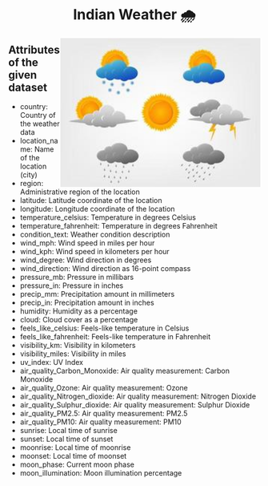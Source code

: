 
 
<h1 align="center"> Indian Weather 🌧️</h1>
<img align="right" alt="coding" width="400" src="weather.png">

## Attributes of the given dataset
  
- country: Country of the weather data 
- location_name: Name of the location (city)
- region: Administrative region of the location
- latitude: Latitude coordinate of the location
- longitude: Longitude coordinate of the location
- temperature_celsius: Temperature in degrees Celsius
- temperature_fahrenheit: Temperature in degrees Fahrenheit
- condition_text: Weather condition description
- wind_mph: Wind speed in miles per hour
- wind_kph: Wind speed in kilometers per hour
- wind_degree: Wind direction in degrees
- wind_direction: Wind direction as 16-point compass
- pressure_mb: Pressure in millibars
- pressure_in: Pressure in inches
- precip_mm: Precipitation amount in millimeters
- precip_in: Precipitation amount in inches
- humidity: Humidity as a percentage
- cloud: Cloud cover as a percentage
- feels_like_celsius: Feels-like temperature in Celsius
- feels_like_fahrenheit: Feels-like temperature in Fahrenheit
- visibility_km: Visibility in kilometers
- visibility_miles: Visibility in miles
- uv_index: UV Index
- air_quality_Carbon_Monoxide: Air quality measurement: Carbon Monoxide
- air_quality_Ozone: Air quality measurement: Ozone
- air_quality_Nitrogen_dioxide: Air quality measurement: Nitrogen Dioxide
- air_quality_Sulphur_dioxide: Air quality measurement: Sulphur Dioxide
- air_quality_PM2.5: Air quality measurement: PM2.5
- air_quality_PM10: Air quality measurement: PM10
- sunrise: Local time of sunrise
- sunset: Local time of sunset
- moonrise: Local time of moonrise
- moonset: Local time of moonset
- moon_phase: Current moon phase
- moon_illumination: Moon illumination percentage

